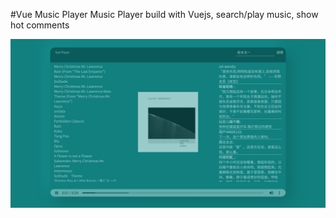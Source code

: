 #Vue Music Player
Music Player build with Vuejs, search/play music, show hot comments

<img src="MusicPlayer.png" width="700">
